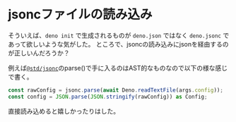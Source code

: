 # jsoncファイルの読み込み

そういえば、`deno init` で生成されるものが `deno.json` ではなく `deno.jsonc` であって欲しいような気がした。
ところで、jsoncの読み込みにjsonを経由するのが正しいんだろうか？

例えば[`@std/jsonc`](https://jsr.io/@std/jsonc)のparse()で手に入るのはAST的なものなので以下の様な感じで書く。

```ts
const rawConfig = jsonc.parse(await Deno.readTextFile(args.config));
const config = JSON.parse(JSON.stringify(rawConfig)) as Config;
```

直接読み込めると嬉しかったりはした。


